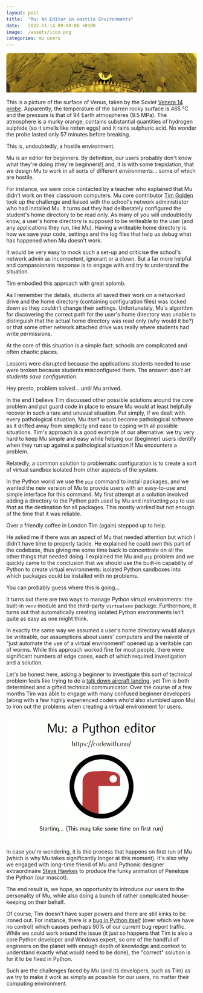 ```yaml
---
layout: post
title:  "Mu: An Editor in Hostile Environments"
date:   2022-11-14 09:00:00 +0100
image:  /assets/icon.png
categories: mu users 
---
```


<img src="/assets/venera14.jpg"/>

This is a picture of the surface of Venus, taken by the Soviet
[Venera 14 probe](https://en.wikipedia.org/wiki/Venera_14). Apparently, the
temperature of the barren rocky surface is 465 °C and the pressure is that
of 94 Earth atmospheres (9.5 MPa). The atmosphere is a murky orange, contains
substantial quantities of hydrogen sulphide (so it smells like rotten eggs) and
it rains sulphuric acid. No wonder the probe lasted only 57 minutes before
breaking.

This is, undoubtedly, a hostile environment.

Mu is an editor for beginners. By definition, our users probably don't know
what they're doing (they're beginners!) and, it is with some trepidation, that
we design Mu to work in all sorts of different environments... some of which
are hostile.

For instance, we were once contacted by a teacher who explained that Mu didn't
work on their classroom computers. Mu core contributor
[Tim Golden](http://timgolden.me.uk/) took up the challenge and liaised with
the school's network administrator who had installed Mu. It
turns out they had deliberately configured the student's home directory to be
read only. As many of you will undoubtedly know, a user's home directory is
supposed to be writeable to the user (and any applications they
run, like Mu). Having a writeable home directory is how we save your code,
settings and the log files that help us debug what has happened when Mu
doesn't work.

It would be very easy to mock such a set-up and criticise the school's network
admin as incompetent, ignorant or a clown. But a far more helpful and
compassionate response is to engage with and try to understand the situation.

Tim embodied this approach with great aplomb.

As I remember the details, students all saved their work on a networked drive
and the home directory (containing configuration files) was locked down so they
couldn't change their settings. Unfortunately, Mu's algorithm for discovering
the correct path for the user's home directory was unable to distinguish that
the actual home directory was read only (why would it be?) or that some other
network attached drive was really where students had write permissions.

At the core of this situation is a simple fact: schools are complicated and
often chaotic places.

Lessons were disrupted because the applications
students needed to use were broken because students misconfigured them. The
answer: _don't let students save configuration_.

Hey presto, problem solved... until Mu arrived.

In the end I believe Tim discussed other possible solutions around the core
problem and put guard code in place to ensure Mu would at least helpfully
recover in such a rare and unusual situation. Put simply, if we dealt
with every pathological situation, Mu itself would become pathological software
as it drifted away from simplicity and ease to coping with all possible
situations. Tim's approach is a good example of our alternative: we try very
hard to keep Mu simple and easy while helping
our (beginner) users identify when they run up against a
pathological situation if Mu encounters a problem.

Relatedly, a common solution to problematic configuration is to create a sort
of virtual sandbox isolated from other aspects of the system.

In the Python world we use the `pip` command to install packages, and we wanted
the new version of Mu to provide users with an easy-to-use and simple interface
for this command. My first attempt at a solution involved adding a directory
to the Python path used by Mu and instructing `pip` to use *that* as the
destination for all packages. This mostly worked but not enough of the time
that it was reliable.

Over a friendly coffee in London Tim (again) stepped up to help.

He asked me if there was an aspect of Mu that needed attention but which I
didn't have time to properly tackle. He explained he could own this part of the
codebase, thus giving me some time back to concentrate on all the other things
that needed doing. I explained the Mu and `pip` problem and we quickly came to
the conclusion that we should use the built-in capability of Python to create
virtual environments: isolated Python sandboxes into which packages could be
installed with no problems.

You can probably guess where this is going...

It turns out there are two ways to manage Python virtual environments: the
built-in `venv` module and the third-party `virtualenv` package. Furthermore,
it turns out that automatically creating isolated Python environments isn't
quite as easy as one might think.

In exactly the same way we assumed a user's home directory would always be
writeable, our assumptions about users' computers and the naïveté of
"just automate the use of a virtual environment" opened up a veritable can of
worms. While this approach worked fine for most people, there were significant
numbers of edge cases, each of which required investigation and a solution.

Let's be honest here, asking a beginner to investigate this sort of technical
problem feels like trying to do a [talk down aircraft landing](https://en.wikipedia.org/wiki/Talk-down_aircraft_landing),
yet Tim is both determined and a gifted technical communicator. Over the course
of a few months Tim was able to engage with many confused beginner developers
(along with a few highly experienced coders who'd also stumbled upon Mu) to
iron out the problems when creating a virtual environment for users.

<img src="/assets/splash_screen.gif"/>

In case you're wondering, it is this process that happens on first run of Mu
(which is why Mu takes significantly longer at this moment). It's also why we
engaged with long-time friend of Mu and Pythonic designer extraordinaire
[Steve Hawkes](https://www.dev.ngo/) to produce the funky animation of
Penelope the Python (our mascot).

The end result is, we hope, an opportunity to introduce our users to the
personality of Mu, while also doing a bunch of rather complicated house-keeping
on their behalf.

Of course, Tim doesn't have super powers and there are still kinks to be ironed
out. For instance, there is a [bug in Python itself](https://bugs.python.org/issue46686)
(over which we have no control) which causes perhaps 90% of our current bug
report traffic. While we could work around the issue (it just so happens that
Tim is also a core Python developer and Windows expert, so one of the handful
of engineers on the planet with enough depth of knowledge and context to
understand exactly what would need to be done), the "correct" solution is for
it to be fixed in Python.

Such are the challenges faced by Mu (and its developers, such as Tim) as we try
to make it work as simply as possible for our users, no matter their computing
environment.
